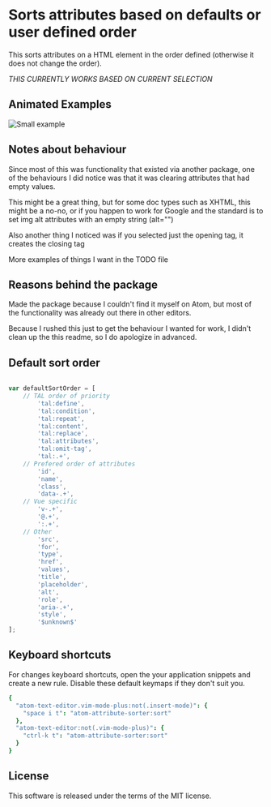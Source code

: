 # Sorts attributes based on defaults or user defined order

This sorts attributes on a HTML element in the order defined (otherwise it does
not change the order).

*THIS CURRENTLY WORKS BASED ON CURRENT SELECTION*

## Animated Examples

![Small example](https://user-images.githubusercontent.com/9924643/57016054-67c07280-6c5b-11e9-9bd1-043e267015ce.gif)

## Notes about behaviour

Since most of this was functionality that existed via another package, one of
the behaviours I did notice was that it was clearing attributes that had empty
values.

This might be a great thing, but for some doc types such as XHTML, this might be
a no-no, or if you happen to work for Google and the standard is to set img alt
attributes with an empty string (alt="")

Also another thing I noticed was if you selected just the opening tag, it
creates the closing tag

More examples of things I want in the TODO file

## Reasons behind the package

Made the package because I couldn't find it myself on Atom, but most of the
functionality was already out there in other editors.

Because I rushed this just to get the behaviour I wanted for work, I didn't
clean up the this readme, so I do apologize in advanced.

## Default sort order

```javascript

var defaultSortOrder = [
	// TAL order of priority
		'tal:define',
		'tal:condition',
		'tal:repeat',
		'tal:content',
		'tal:replace',
		'tal:attributes',
		'tal:omit-tag',
		'tal:.+',
	// Prefered order of attributes
		'id',
		'name',
		'class',
		'data-.+',
	// Vue specific
		'v-.+',
		'@.+',
		':.+',
	// Other
		'src',
		'for',
		'type',
		'href',
		'values',
		'title',
		'placeholder',
		'alt',
		'role',
		'aria-.+',
		'style',
		'$unknown$'
];

```


## Keyboard shortcuts

For changes keyboard shortcuts, open the your application snippets and create a new rule. Disable these default keymaps if they don't suit you.

```cson
{
  "atom-text-editor.vim-mode-plus:not(.insert-mode)": {
    "space i t": "atom-attribute-sorter:sort"
  },
  "atom-text-editor:not(.vim-mode-plus)": {
    "ctrl-k t": "atom-attribute-sorter:sort"
  }
}
```

## License

This software is released under the terms of the MIT license.
